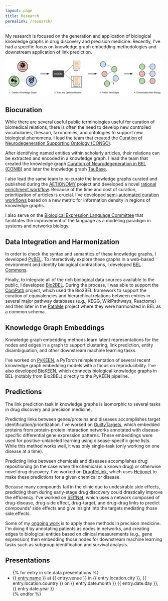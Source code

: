 ```yaml
---
layout: page
title: Research
permalink: /research/
---
```

My research is focused on the generation and application of biological
knowledge graphs in drug discovery and precision medicine. Recently, I've
had a specific focus on knowledge graph embedding methodologies and downstream
application of link prediction.

<img src="/img/research_workflow.png" alt="Research Workflow"/>

## Biocuration

While there are several useful public terminologies useful for curation of
biomedical relations, there is often the need to develop new controlled
vocabularies, thesauri, taxonomies, and ontologies to support new biological
phenomena. I lead the team that created the [Curation of Neurodegeneration
Supporting Ontology (CONSO)](https://github.com/pharmacome/conso).

After identifying named entities within scholarly articles, their relations can
be extracted and encoded in a knowledge graph. I lead the team that created the
knowledge graph [Curation of Neurodegeneration in BEL (CONIB)](https://github.com/pharmacome/conib)
and later the knowledge graph [TauBase](https://github.com/pharmacome/taubase).

I also lead the same team to re-curate the knowledge graphs curated and
published during the [AETIONOMY](https://www.aetionomy.eu/) project and developed
a novel [rational enrichment workflow](https://github.com/bel-enrichment/bel-enrichment).
Because of the time and cost of curation, prioritization of articles is crucial.
I've developed [semi-automated curation workflows](https://doi.org/10.1093/database/baz068)
based on a new metric for information density in regions of knowledge graphs.

I also serve on the [Biological Expression Language Committee](https://bep.bel.bio) that
facilitates the improvement of the language as a modeling paradigm in systems and networks
biology.

## Data Integration and Harmonization

In order to check the syntax and semantics of these knowledge graphs, I developed
[PyBEL](https://github.com/pybel). To interactively explore these graphs in a
web-based environment and identify biological contractions, I developed
[BEL Commons](https://github.com/bel-commons).

Finally, to integrate all of the rich biological data sources available to the
public, I developed [Bio2BEL](https://github.com/bio2bel). During the process,
I was able to support the [ComPath](https://github.com/compath) project, which
used the Bio2BEL framework to support the curation of equivalencies and hierarchical
relations between entries in several major pathway databases (e.g., KEGG, WikiPathways, Reactome)
and then later in the [PathMe](https://github.com/pathme) project where they were
harmonized in BEL as a common schema.

## Knowledge Graph Embeddings

Knowledge graph embedding methods learn latent representations for the nodes
and edges in a graph to support clustering, link prediction, entity
disambiguation, and other downstream machine learning tasks.

I've worked on [PyKEEN](https://github.com/smartdataanalytics/pykeen), a
PyTorch reimplementation of several recent knowledge graph embedding models
with a focus on reproducibility. I've also developed [BioKEEN](https://github.com/smartdataanalytics/biokeen),
which connects biological knowledge graphs in BEL (notably from Bio2BEL)
directly to the PyKEEN pipeline.

## Predictions

The link prediction task in knowledge graphs is isomorphic to several tasks in
drug discovery and precision medicine.

Predicting links between genes/proteins and diseases accomplishes target
identification/prioritization. I've worked on [GuiltyTargets](https://github.com/guiltytargets), 
which embedded proteins from protein-protein interaction networks annotated
with disease-specific differential gene expression patterns. These embeddings
were used for positive-unlabeled learning using disease-specific gene lists.
While this method works well, it was only single-task (only working
on one disease at a time).

Predicting links between chemicals and diseases accomplishes drug repositioning
(in the case when the chemical is a known drug) or otherwise novel drug
discovery. I've worked on [DrugReLink](https://github.com/drugrelink),
which uses [Hetionet](https://het.io) to make these predictions for a given
chemical or disease.

Because many compounds fail in the clinic due to undesirable side effects,
predicting them during early-stage drug discovery could drastically improve
the efficiency. I've worked on [SEffNet](https://github.com/seffnet), which
uses a network composed of drug-disease, drug-side effect, drug-target, and
drug-drug links to predict compounds' side effects and give insight into
the targets mediating those side effects.

Some of my [ongoing work](https://github.com/clepp) is to apply these methods
in precision medicine. I'm doing it by annotating patients as nodes in
networks, and creating edges to biological entities based on clinical
measurements (e.g., gene expression) then embedding those nodes for downstream
machine learning tasks such as subgroup identification and survival analysis.

## Presentations

<ul>
{% for entry in site.data.presentations %}
    <li>
    <a href="{{ entry.url }}">{{ entry.name }}</a>
    at {{ entry.venue }} in {{ entry.location.city }}, {{ entry.location.country }} on {{ entry.date.month }} 
    {{ entry.date.day }}, {{ entry.date.year }}
    </li>
{% endfor %}
</ul>
